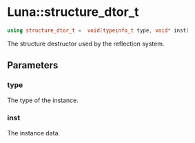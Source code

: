 # Luna::structure_dtor_t

```c++
using structure_dtor_t =  void(typeinfo_t type, void* inst)
```

The structure destructor used by the reflection system. 



## Parameters
### type
The type of the instance. 

### inst
The instance data. 

